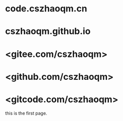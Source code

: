 # code.cszhaoqm.cn

# cszhaoqm.github.io

# <gitee.com/cszhaoqm>

# <github.com/cszhaoqm>

# <gitcode.com/cszhaoqm>


this is the first page.
